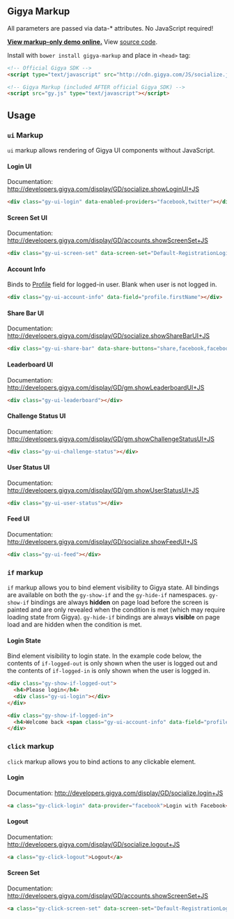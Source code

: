 ## Gigya Markup
All parameters are passed via data-* attributes. No JavaScript required!

[**View markup-only demo online.**](http://scotthovestadt.github.io/gigya-markup/) View [source code](https://github.com/scotthovestadt/gigya-markup/blob/master/index.html).

Install with ````bower install gigya-markup```` and place in ````<head>```` tag:
````html
<!-- Official Gigya SDK -->
<script type="text/javascript" src="http://cdn.gigya.com/JS/socialize.js?apiKey=<API KEY HERE>"></script>

<!-- Gigya Markup (included AFTER official Gigya SDK) -->
<script src="gy.js" type="text/javascript"></script>
````

## Usage

### ````ui```` Markup
````ui```` markup allows rendering of Gigya UI components without JavaScript.

#### Login UI
Documentation: http://developers.gigya.com/display/GD/socialize.showLoginUI+JS
````html
<div class="gy-ui-login" data-enabled-providers="facebook,twitter"></div>
````

#### Screen Set UI
Documentation: http://developers.gigya.com/display/GD/accounts.showScreenSet+JS
````html
<div class="gy-ui-screen-set" data-screen-set="Default-RegistrationLogin"></div>
````

#### Account Info
Binds to [Profile](http://developers.gigya.com/display/GD/Profile+JS) field for logged-in user. Blank when user is not logged in.
````html
<div class="gy-ui-account-info" data-field="profile.firstName"></div>
````

#### Share Bar UI
Documentation: http://developers.gigya.com/display/GD/socialize.showShareBarUI+JS
````html
<div class="gy-ui-share-bar" data-share-buttons="share,facebook,facebook-like,googleplus"></div>
````

#### Leaderboard UI
Documentation: http://developers.gigya.com/display/GD/gm.showLeaderboardUI+JS
````html
<div class="gy-ui-leaderboard"></div>
````

#### Challenge Status UI
Documentation: http://developers.gigya.com/display/GD/gm.showChallengeStatusUI+JS
````html
<div class="gy-ui-challenge-status"></div>
````

#### User Status UI
Documentation: http://developers.gigya.com/display/GD/gm.showUserStatusUI+JS
````html
<div class="gy-ui-user-status"></div>
````

#### Feed UI
Documentation: http://developers.gigya.com/display/GD/socialize.showFeedUI+JS
````html
<div class="gy-ui-feed"></div>
````

### ````if```` markup
````if```` markup allows you to bind element visibility to Gigya state. All bindings are available on both the ````gy-show-if```` and the ````gy-hide-if```` namespaces. ````gy-show-if```` bindings are always **hidden** on page load before the screen is painted and are only revealed when the condition is met (which may require loading state from Gigya). ````gy-hide-if```` bindings are always **visible** on page load and are hidden when the condition is met.

#### Login State
Bind element visibility to login state. In the example code below, the contents of ````if-logged-out```` is only shown when the user is logged out and the contents of ````if-logged-in```` is only shown when the user is logged in.
````html
<div class="gy-show-if-logged-out">
  <h4>Please login</h4>
  <div class="gy-ui-login"></div>
</div>

<div class="gy-show-if-logged-in">
  <h4>Welcome back <span class="gy-ui-account-info" data-field="profile.firstName"></h4>
</div>
````

### ````click```` markup
````click```` markup allows you to bind actions to any clickable element.

#### Login
Documentation: http://developers.gigya.com/display/GD/socialize.login+JS
````html
<a class="gy-click-login" data-provider="facebook">Login with Facebook</a>
````

#### Logout
Documentation: http://developers.gigya.com/display/GD/socialize.logout+JS
````html
<a class="gy-click-logout">Logout</a>
````

#### Screen Set
Documentation: http://developers.gigya.com/display/GD/accounts.showScreenSet+JS
````html
<a class="gy-click-screen-set" data-screen-set="Default-RegistrationLogin">Launch Screen Set</a>
````
